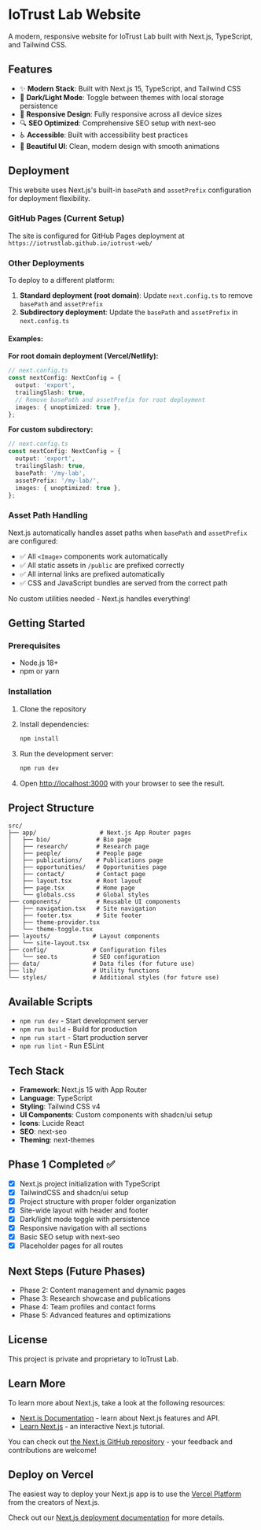 # IoTrust Lab Website

A modern, responsive website for IoTrust Lab built with Next.js, TypeScript, and Tailwind CSS.

## Features

- ✨ **Modern Stack**: Built with Next.js 15, TypeScript, and Tailwind CSS
- 🌙 **Dark/Light Mode**: Toggle between themes with local storage persistence
- 📱 **Responsive Design**: Fully responsive across all device sizes
- 🔍 **SEO Optimized**: Comprehensive SEO setup with next-seo
- ♿ **Accessible**: Built with accessibility best practices
- 🎨 **Beautiful UI**: Clean, modern design with smooth animations

## Deployment

This website uses Next.js's built-in `basePath` and `assetPrefix` configuration for deployment flexibility.

### GitHub Pages (Current Setup)
The site is configured for GitHub Pages deployment at `https://iotrustlab.github.io/iotrust-web/`

### Other Deployments
To deploy to a different platform:

1. **Standard deployment (root domain)**: Update `next.config.ts` to remove `basePath` and `assetPrefix`
2. **Subdirectory deployment**: Update the `basePath` and `assetPrefix` in `next.config.ts`

#### Examples:

**For root domain deployment (Vercel/Netlify):**
```typescript
// next.config.ts
const nextConfig: NextConfig = {
  output: 'export',
  trailingSlash: true,
  // Remove basePath and assetPrefix for root deployment
  images: { unoptimized: true },
};
```

**For custom subdirectory:**
```typescript
// next.config.ts
const nextConfig: NextConfig = {
  output: 'export',
  trailingSlash: true,
  basePath: '/my-lab',
  assetPrefix: '/my-lab/',
  images: { unoptimized: true },
};
```

### Asset Path Handling

Next.js automatically handles asset paths when `basePath` and `assetPrefix` are configured:
- ✅ All `<Image>` components work automatically
- ✅ All static assets in `/public` are prefixed correctly
- ✅ All internal links are prefixed automatically
- ✅ CSS and JavaScript bundles are served from the correct path

No custom utilities needed - Next.js handles everything!

## Getting Started

### Prerequisites

- Node.js 18+ 
- npm or yarn

### Installation

1. Clone the repository
2. Install dependencies:
   ```bash
   npm install
   ```

3. Run the development server:
   ```bash
   npm run dev
   ```

4. Open [http://localhost:3000](http://localhost:3000) with your browser to see the result.

## Project Structure

```
src/
├── app/                  # Next.js App Router pages
│   ├── bio/             # Bio page
│   ├── research/        # Research page
│   ├── people/          # People page
│   ├── publications/    # Publications page
│   ├── opportunities/   # Opportunities page
│   ├── contact/         # Contact page
│   ├── layout.tsx       # Root layout
│   ├── page.tsx         # Home page
│   └── globals.css      # Global styles
├── components/          # Reusable UI components
│   ├── navigation.tsx   # Site navigation
│   ├── footer.tsx       # Site footer
│   ├── theme-provider.tsx
│   └── theme-toggle.tsx
├── layouts/            # Layout components
│   └── site-layout.tsx
├── config/             # Configuration files
│   └── seo.ts          # SEO configuration
├── data/               # Data files (for future use)
├── lib/                # Utility functions
└── styles/             # Additional styles (for future use)
```

## Available Scripts

- `npm run dev` - Start development server
- `npm run build` - Build for production
- `npm run start` - Start production server
- `npm run lint` - Run ESLint

## Tech Stack

- **Framework**: Next.js 15 with App Router
- **Language**: TypeScript
- **Styling**: Tailwind CSS v4
- **UI Components**: Custom components with shadcn/ui setup
- **Icons**: Lucide React
- **SEO**: next-seo
- **Theming**: next-themes

## Phase 1 Completed ✅

- [x] Next.js project initialization with TypeScript
- [x] TailwindCSS and shadcn/ui setup
- [x] Project structure with proper folder organization
- [x] Site-wide layout with header and footer
- [x] Dark/light mode toggle with persistence
- [x] Responsive navigation with all sections
- [x] Basic SEO setup with next-seo
- [x] Placeholder pages for all routes

## Next Steps (Future Phases)

- Phase 2: Content management and dynamic pages
- Phase 3: Research showcase and publications
- Phase 4: Team profiles and contact forms
- Phase 5: Advanced features and optimizations

## License

This project is private and proprietary to IoTrust Lab.

## Learn More

To learn more about Next.js, take a look at the following resources:

- [Next.js Documentation](https://nextjs.org/docs) - learn about Next.js features and API.
- [Learn Next.js](https://nextjs.org/learn) - an interactive Next.js tutorial.

You can check out [the Next.js GitHub repository](https://github.com/vercel/next.js) - your feedback and contributions are welcome!

## Deploy on Vercel

The easiest way to deploy your Next.js app is to use the [Vercel Platform](https://vercel.com/new?utm_medium=default-template&filter=next.js&utm_source=create-next-app&utm_campaign=create-next-app-readme) from the creators of Next.js.

Check out our [Next.js deployment documentation](https://nextjs.org/docs/app/building-your-application/deploying) for more details.
